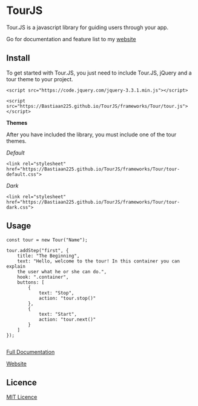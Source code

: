 # TourJS
Tour.JS is a javascript library for guiding users through your app.

Go for documentation and feature list to my [website](https://bastiaan225.github.io/TourJS/)

**Install**
---
To get started with Tour.JS, you just need to include Tour.JS, jQuery and a tour theme to your project.
```
<script src="https://code.jquery.com/jquery-3.3.1.min.js"></script>
```

```
<script src="https://Bastiaan225.github.io/TourJS/frameworks/Tour/tour.js"></script>
```

**Themes**

After you have included the library, you must include one of the tour themes.

*Default*
```
<link rel="stylesheet" href="https://Bastiaan225.github.io/TourJS/frameworks/Tour/tour-default.css">
```

*Dark*
```
<link rel="stylesheet" href="https://Bastiaan225.github.io/TourJS/frameworks/Tour/tour-dark.css">           
```

**Usage**
---
```
const tour = new Tour("Name");
```

```
tour.addStep("first", {
    title: "The Beginning",
    text: "Hello, welcome to the tour! In this container you can explain 
    the user what he or she can do.",
    hook: ".container",
    buttons: [
        {
            text: "Stop",
            action: "tour.stop()"
        },
        {
            text: "Start",
            action: "tour.next()"
        }
    ]
});
           
```

[Full Documentation](https://bastiaan225.github.io/TourJS/documentation.html)

[Website](https://bastiaan225.github.io/TourJS/)

**Licence**
---
[MIT Licence](https://github.com/Bastiaan225/TourJS/blob/master/LICENSE)
